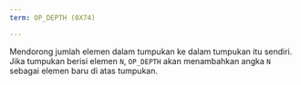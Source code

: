 ```yaml
---
term: OP_DEPTH (0X74)

---
```

Mendorong jumlah elemen dalam tumpukan ke dalam tumpukan itu sendiri. Jika tumpukan berisi elemen `N`, `OP_DEPTH` akan menambahkan angka `N` sebagai elemen baru di atas tumpukan.
